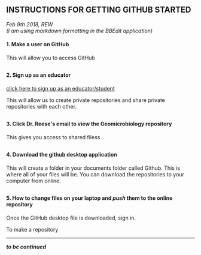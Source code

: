 ## INSTRUCTIONS FOR GETTING  __GITHUB__ STARTED
_Feb 9th 2018, REW_  
_(I am using markdown formatting in the BBEdit application)_

#### 1. Make a user on GitHub
This will allow you to access GitHub

##

#### 2. Sign up as an educator
[click here to sign up as an educator/student](https://education.github.com)

This will allow us to create private repositories and share private repositories with each other.

##

#### 3. Click Dr. Reese's email to view the Geomicrobiology repository
This gives you access to shared filess
	
##
    
#### 4. Download the github desktop application
This will create a folder in your documents folder called Github. This is where all of your files will be. You can download the repositories to your computer from online.

##

#### 5. How to change files on your laptop and _push_ them to the online repository
Once the GitHub desktop file is downloaded, sign in.

To make a repository



____

__*to be continued*__


